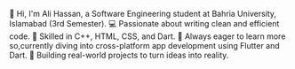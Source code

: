 👋 Hi, I'm Ali Hassan, a Software Engineering student at Bahria University, Islamabad (3rd Semester).
💻 Passionate about writing clean and efficient code.
🚀 Skilled in C++, HTML, CSS, and Dart.
📱 Always eager to learn more so,currently diving into cross-platform app development using Flutter and Dart.
🔧 Building real-world projects to turn ideas into reality.
